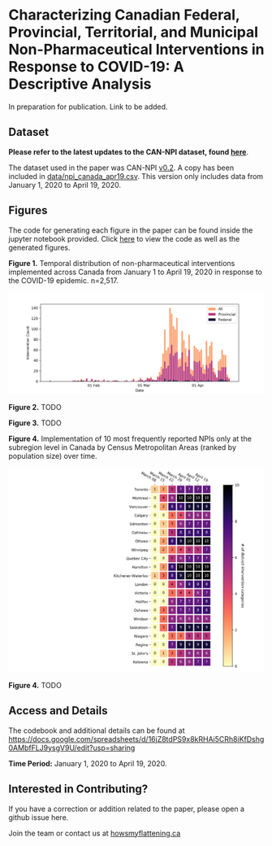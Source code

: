 # Characterizing Canadian Federal, Provincial, Territorial, and Municipal Non-Pharmaceutical Interventions in Response to COVID-19: A Descriptive Analysis

In preparation for publication. Link to be added.

## Dataset

**Please refer to the latest updates to the CAN-NPI dataset, found [here](https://github.com/jajsmith/COVID19NonPharmaceuticalInterventions)**.

The dataset used in the paper was CAN-NPI [v0.2](https://github.com/jajsmith/COVID19NonPharmaceuticalInterventions/releases/tag/v0.2). A copy has been included in [data/npi\_canada\_apr19.csv](/data/npi_canada_apr19.csv). This version only includes data from January 1, 2020 to April 19, 2020.

## Figures

The code for generating each figure in the paper can be found inside the jupyter notebook provided. Click [here](figures.ipynb) to view the code as well as the generated figures.

**Figure 1.** Temporal distribution of non-pharmaceutical interventions implemented across Canada from January 1 to April 19, 2020 in response to the COVID-19 epidemic. n=2,517.

![Figure 1](figure1/figure1.png)

**Figure 2.** TODO

**Figure 3.** TODO

**Figure 4.** Implementation of 10 most frequently reported NPIs only at the subregion level in Canada by Census Metropolitan Areas (ranked by population size) over time.

![Figure 1](figure4/figure4.png)

**Figure 4.** TODO
## Access and Details

The codebook and additional details can be found at https://docs.google.com/spreadsheets/d/16jZ8tdPS9x8kRHAi5CRh8iKfDshg0AMbfFLJ9ysgV9U/edit?usp=sharing

**Time Period:** January 1, 2020 to April 19, 2020.


## Interested in Contributing?

If you have a correction or addition related to the paper, please open a github issue here.

Join the team or contact us at [howsmyflattening.ca](https://howsmyflattening.ca/#/home)


